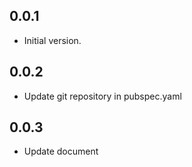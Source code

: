 ## 0.0.1

- Initial version.

## 0.0.2

- Update git repository in pubspec.yaml

## 0.0.3

- Update document